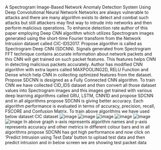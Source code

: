 A Spectrogram Image-Based Network Anomaly Detection System Using Deep Convolutional Neural Network
Networks are always vulnerable to attacks and there are many algorithm exists to detect and combat such attacks but still attackers may find way to intrude into networks and then perform malicious operations. To enhance detection rate author of this paper employing Deep CNN algorithm which utilizes Spectrogram images generated using the short-time Fourier transform from the Network Intrusion dataset called CIC-IDS2017. Propose algorithm is called as Spectrogram Deep CNN (SDCNN). Signals generated from Spectrogram FFT technique contains accurate information about network packets and this CNN will get trained on such packet features. This features helps CNN in detecting malicious packets accurately. Author has modified CNN algorithm with extra layers called MAXPOOLING2D, RELU Function and Dense which help CNN in collecting optimized features from the dataset. Propose SDCNN is designed as a Fully Connected CNN algorithm.
To train CNN we have collected CID_IDS dataset and then convert all those dataset values into Spectrogram images and this images get trained with various deep learning algorithms called GRU, LSTM, CNN1D and propose SDCNN and in all algorithms propose SDCNN is giving better accuracy. Each algorithm performance is evaluated in terms of accuracy, precision, recall, FSCORE and Confusion Matrix.
To train above algorithms we have used below dataset CIC dataset
![image](https://github.com/user-attachments/assets/9b25c78b-2d52-4c79-b6cf-6e6f65717499)
![image](https://github.com/user-attachments/assets/3328095f-9db2-4a57-9259-4dd1c9cfefc5)
![image](https://github.com/user-attachments/assets/66a1b37e-4bbb-4be7-b95a-525bb0a69214)
![image](https://github.com/user-attachments/assets/0d922866-fda9-4f10-a2a3-64c831718dee)
![image](https://github.com/user-attachments/assets/074bb755-da1a-4330-84ff-3f5da732cb25)
![image](https://github.com/user-attachments/assets/f047686d-f9a4-4ad0-9163-2e20295610ac)
In above graph x-axis represents algorithm names and y-axis represents accuracy and other metrics in different colour bars and in all algorithms propose SDCNN has got high performance and now click on ‘Predict Intrusion using Test Data’ button to upload test data and then predict intrusion and in below screen we are showing test packet data


